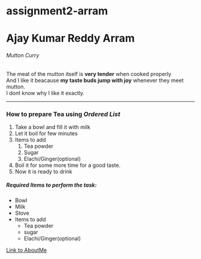 # assignment2-arram
# Ajay Kumar Reddy Arram
###### Mutton Curry

The meat of the mutton itself is **very tender** when cooked properly<br>
And I like it beacause **my taste buds jump with joy** whenever they meet mutton.<br>
I dont know why I like it exactly.

*** 

### How to prepare **Tea** using _Ordered List_

1. Take a bowl and fill it with milk 
2. Let it boil for few minutes
3. Items to add
    1. Tea powder
    2. Sugar
    3. Elachi/Ginger(optional)
4. Boil it for some more time for a good taste.
5. Now it is ready to drink

##### Required Items to perform the task: 
* Bowl
* Milk
* Stove
* Items to add
    - Tea powder
    - sugar
    - Elachi/Ginger(optional)

[Link to AboutMe](/AboutMe.md)
